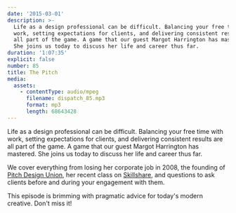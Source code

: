 ```yaml
---
date: '2015-03-01'
description: >-
  Life as a design professional can be difficult. Balancing your free time with
  work, setting expectations for clients, and delivering consistent results are
  all part of the game. A game that our guest Margot Harrington has mastered.
  She joins us today to discuss her life and career thus far.
duration: '1:07:35'
explicit: false
number: 85
title: The Pitch
media:
  assets:
    - contentType: audio/mpeg
      filename: dispatch_85.mp3
      format: mp3
      length: 68643428
---
```

Life as a design professional can be difficult. Balancing your free time with work, setting expectations for clients, and delivering consistent results are all part of the game. A game that our guest Margot Harrington has mastered. She joins us today to discuss her life and career thus far.

We cover everything from losing her corporate job in 2008, the founding of [Pitch Design Union](http://pitchdesignunion.com), her recent class on [Skillshare](http://skl.sh/1GMmUAo), and questions to ask clients before and during your engagement with them.

This episode is brimming with pragmatic advice for today's modern creative. Don't miss it!
